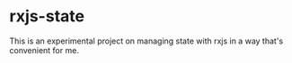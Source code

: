 # rxjs-state

This is an experimental project on managing state with rxjs in a way that's convenient for me.
